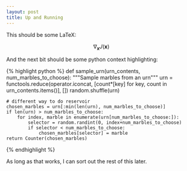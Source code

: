 ```yaml
---
layout: post
title: Up and Running
---
```


This should be some LaTeX:

$$ \nabla_\boldsymbol{x} J(\boldsymbol{x}) $$

And the next bit should be some python context highlighting:

{% highlight python %}
def sample_urn(urn_contents, num_marbles_to_choose):
    """Sample marbles from an urn"""
    urn = functools.reduce(operator.iconcat, 
                           [count*[key] for key, count in urn_contents.items()],
                           [])
    random.shuffle(urn)

    # different way to do reservoir
    chosen_marbles = urn[:min(len(urn), num_marbles_to_choose)]
    if len(urn) > num_marbles_to_choose:
        for index, marble in enumerate(urn[num_marbles_to_choose:]):
            selector = random.randint(0, index+num_marbles_to_choose)
            if selector < num_marbles_to_choose:
                chosen_marbles[selector] = marble
    return Counter(chosen_marbles)
{% endhighlight %}

As long as that works, I can sort out the rest of this later.
